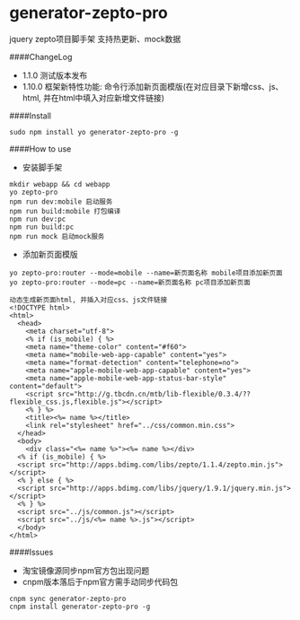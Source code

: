 # generator-zepto-pro
jquery zepto项目脚手架 支持热更新、mock数据

####ChangeLog
* 1.1.0 测试版本发布
* 1.10.0 框架新特性功能: 命令行添加新页面模版(在对应目录下新增css、js、html, 并在html中填入对应新增文件链接)

####Install
```
sudo npm install yo generator-zepto-pro -g
```
####How to use
* 安装脚手架
```
mkdir webapp && cd webapp
yo zepto-pro
npm run dev:mobile 启动服务
npm run build:mobile 打包编译
npm run dev:pc
npm run build:pc
npm run mock 启动mock服务
```
* 添加新页面模版
```
yo zepto-pro:router --mode=mobile --name=新页面名称 mobile项目添加新页面
yo zepto-pro:router --mode=pc --name=新页面名称 pc项目添加新页面
```

```
动态生成新页面html, 并插入对应css、js文件链接
<!DOCTYPE html>
<html>
  <head>
    <meta charset="utf-8">
    <% if (is_mobile) { %>
    <meta name="theme-color" content="#f60">
    <meta name="mobile-web-app-capable" content="yes">
    <meta name="format-detection" content="telephone=no">
    <meta name="apple-mobile-web-app-capable" content="yes">
    <meta name="apple-mobile-web-app-status-bar-style" content="default">
    <script src="http://g.tbcdn.cn/mtb/lib-flexible/0.3.4/??flexible_css.js,flexible.js"></script>
    <% } %>
    <title><%= name %></title>
    <link rel="stylesheet" href="../css/common.min.css">
  </head>
  <body>
    <div class="<%= name %>"><%= name %></div>
  <% if (is_mobile) { %>
  <script src="http://apps.bdimg.com/libs/zepto/1.1.4/zepto.min.js"></script>
  <% } else { %>
  <script src="http://apps.bdimg.com/libs/jquery/1.9.1/jquery.min.js"></script>
  <% } %>
  <script src="../js/common.js"></script>
  <script src="../js/<%= name %>.js"></script>
  </body>
</html>
```

####Issues
* 淘宝镜像源同步npm官方包出现问题
* cnpm版本落后于npm官方需手动同步代码包
```
cnpm sync generator-zepto-pro
cnpm install generator-zepto-pro -g
```